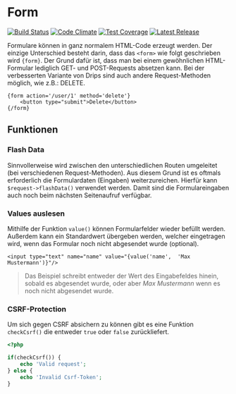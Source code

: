 # Form

[![Build Status](https://travis-ci.org/Prowect/Form.svg)](https://travis-ci.org/Prowect/Form)
[![Code Climate](https://codeclimate.com/github/Prowect/Form/badges/gpa.svg)](https://codeclimate.com/github/Prowect/Form)
[![Test Coverage](https://codeclimate.com/github/Prowect/Form/badges/coverage.svg)](https://codeclimate.com/github/Prowect/Form/coverage)
[![Latest Release](https://img.shields.io/packagist/v/drips/Form.svg)](https://packagist.org/packages/drips/form)
 
Formulare können in ganz normalem HTML-Code erzeugt werden. Der einzige Unterschied besteht darin, dass das `<form>` wie folgt geschrieben wird `{form}`. Der Grund dafür ist, dass man bei einem gewöhnlichen HTML-Formular lediglich GET- und POST-Requests absetzen kann. Bei der verbesserten Variante von Drips sind auch andere Request-Methoden möglich, wie z.B.: DELETE.

```smarty
{form action='/user/1' method='delete'}
    <button type="submit">Delete</button>
{/form}
```

## Funktionen

### Flash Data

Sinnvollerweise wird zwischen den unterschiedlichen Routen umgeleitet (bei verschiedenen Request-Methoden). Aus diesem Grund ist es oftmals erforderlich die Formulardaten (Eingaben) weiterzureichen. Hierfür kann `$request->flashData()` verwendet werden. Damit sind die Formulareingaben auch noch beim nächsten Seitenaufruf verfügbar.

### Values auslesen

Mithilfe der Funktion `value()` können Formularfelder wieder befüllt werden. Außerdem kann ein Standardwert übergeben werden, welcher eingetragen wird, wenn das Formular noch nicht abgesendet wurde (optional).

```smarty
<input type="text" name="name" value="{value('name',  'Max Mustermann')}"/>
```

> Das Beispiel schreibt entweder der Wert des Eingabefeldes hinein, sobald es abgesendet wurde, oder aber *Max Mustermann* wenn es noch nicht abgesendet wurde.

### CSRF-Protection

Um sich gegen CSRF absichern zu können gibt es eine Funktion `checkCsrf()` die entweder `true` oder `false` zurückliefert.

```php
<?php

if(checkCsrf()) {
    echo 'Valid request';
} else {
    echo 'Invalid Csrf-Token';
}

```